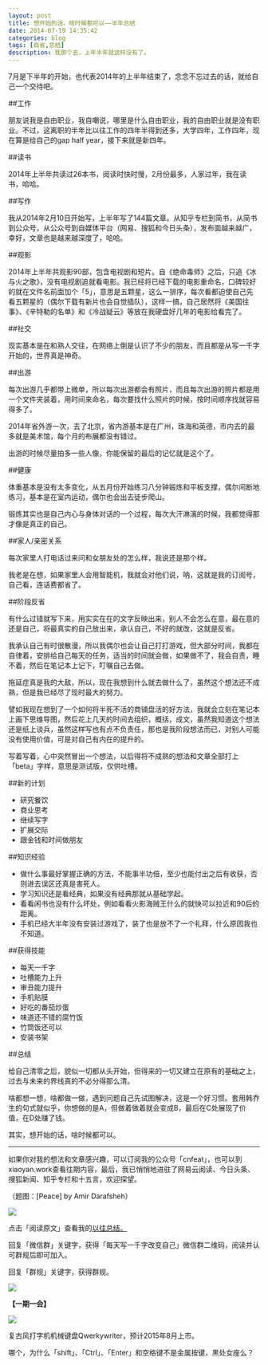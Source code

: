 ```yaml
---
layout: post
title: 想开始的话，啥时候都可以——半年总结
date: 2014-07-19 14:35:42
categories: blog
tags: [自省,总结]
description: 我那个去，上年半年就这样没有了。
---
```


7月是下半年的开始，也代表2014年的上半年结束了，念念不忘过去的话，就给自己一个交待吧。

##工作

朋友说我是自由职业，我自嘲说，哪里是什么自由职业，我的自由职业就是没有职业。不过，这离职的半年比以往工作的四年半得到还多，大学四年，工作四年，现在算是给自己的gap half year，接下来就是新四年。

##读书

2014年上半年共读过26本书，阅读时快时慢，2月份最多，人家过年，我在读书，哈哈。

##写作

我从2014年2月10日开始写，上半年写了144篇文章。从知乎专栏到简书，从简书到公众号，从公众号到自媒体平台（网易、搜狐和今日头条），发布面越来越广，幸好，文章也是越来越深度了，哈哈。

##观影

2014年上半年共观影90部，包含电视剧和短片。自《绝命毒师》之后，只追《冰与火之歌》，没有电视剧追就看电影。我已经将已经下载的电影重命名，口碑较好的就在文件名前面加个「5」，意思是五颗星，这么一排序，每次看都迫使自己先看五颗星的（偶尔下载有新片也会自觉插队），这样一搞，自己居然将《美国往事》、《辛特勒的名单》和《冷战疑云》等放在我硬盘好几年的电影给看完了。

##社交

现实基本是在和熟人交往，在网络上倒是认识了不少的朋友，而且都是从写一千字开始的，世界真是神奇。

##出游

每次出游几乎都带上微单，所以每次出游都会有照片，而且每次出游的照片都是用一个文件夹装着，用时间来命名，每次要找什么照片的时候，按时间顺序找就容易得多了。

2014年省外游一次，去了北京，省内游基本是在广州，珠海和英德，市内去的最多就是美术馆，每个月的布展都没有错过。

出游的时候尽量拍多一些人像，你能保留的最后的记忆就是这个了。

##健康

体重基本是没有太多变化，从五月份开始练习八分钟锻炼和平板支撑，偶尔间断地练习，基本是在室内运动，偶尔也会出去徒步爬山。

锻炼其实也是自己内心与身体对话的一个过程，每次大汗淋漓的时候，我都觉得那才像是真正的自己。

##家人/亲密关系

每次家里人打电话过来问和女朋友处的怎么样，我说还是那个样。

我老是在想，如果家里人会用智能机，我就会对他们说，呐，这就是我的订阅号，自己看，连话费都省了。

##阶段反省

有什么过错就写下来，用实实在在的文字反映出来，别人不会怎么在意，最在意的还是自己，将最真实的自己放出来，承认自己，不好的就改，这就是反省。

我承认自己有时很散漫，所以我偶尔也会让自己打打游戏，但大部分时间，我都在自律着，安排给自己每天的任务，适当的时间就会做，如果做不了，我会自责，睡不着，然后在笔记本上记下，叮嘱自己去做。

拖延症真是我的大敌，所以，现在我想到什么就去做什么了，虽然这个想法还不成熟，但是我已经尽了现时最大的努力。

譬如我现在想到了一个如何将半死不活的商铺盘活的好方法，我就会立刻在笔记本上画下思维导图，然后花上几天的时间去组织，概括，成文，虽然我知道这个想法还是纸上谈兵，虽然这样写也有点不负责任，那也是我阶段想法而已，对别人可能没有使用价值，可是对自己有内在的提升的。

写着写着，心中突然冒出一个想法，以后得将不成熟的想法和文章全部打上「beta」字样，意思是测试版，仅供吐槽。

##新的计划

- 研究餐饮
- 商业思考
- 继续写字
- 扩展交际
- 跟金钱和时间做朋友

##知识经验

- 做什么事最好掌握正确的方法，不能事半功倍，至少也能付出之后有收获，否则进去误区还真是害死人。
- 学习知识还是看经典，如果没有经典那就从基础学起。
- 看看闲书也没有什么坏处，例如看看火影海贼王什么的就快可以拉近和90后的距离。
- 手机已经大半年没有安装过游戏了，装了也是放不了一个礼拜，什么原因我也不知道。

##获得技能

- 每天一千字
- 吐槽能力上升
- 审丑能力提升
- 手机贴膜
- 好吃的番茄炒蛋
- 味道还不错的腐竹饭
- 竹筒饭还可以
- 安装书架

##总结

给自己清零之后，貌似一切都从头开始，但得来的一切又建立在原有的基础之上，过去与未来的界线真的不必分得那么清。

啥都想一想，啥都做一做，遇到问题自己先试图解决，这是一个好习惯。套用韩乔生的句式就似乎，你想做的是A，但做着做着就会变成B，最后在C处展现了价值，在D处赚了钱。

其实，想开始的话，啥时候都可以。

----

如果你对我的想法和文章感兴趣，可以订阅我的公众号「cnfeat」，也可以到xiaoyan.work查看往期内容，最后，我已悄悄地进驻了网易云阅读、今日头条、搜狐新闻、知乎专栏和十五言，欢迎探望。

（题图：[Peace] by Amir Darafsheh）

![](http://cnfeat.qiniudn.com/mHDSX.png)

点击「阅读原文」查看我的[以往总结。](http://xiaoyan.work)


回复「微信群」关键字，获得「每天写一千字改变自己」微信群二维码，阅读并认可群规后即可加入。

回复「群规」关键字，获得群规。

![](http://cnfeat.qiniudn.com/%E7%AD%BE%E5%90%8D-2014-07-11.png)

**【一期一会】**

![](http://cnfeat.qiniudn.com/85_1405146207.jpg_600x600.jpg)

复古风打字机机械键盘Qwerkywriter，预计2015年8月上市。

哪个，为什么「shift」、「Ctrl」、「Enter」和空格键不是金属按键，黑处女座么？
